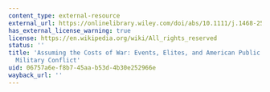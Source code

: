 ```yaml
---
content_type: external-resource
external_url: https://onlinelibrary.wiley.com/doi/abs/10.1111/j.1468-2508.2007.00602.x
has_external_license_warning: true
license: https://en.wikipedia.org/wiki/All_rights_reserved
status: ''
title: 'Assuming the Costs of War: Events, Elites, and American Public Support for
  Military Conflict'
uid: 06757a6e-f8b7-45aa-b53d-4b30e252966e
wayback_url: ''
---
```

